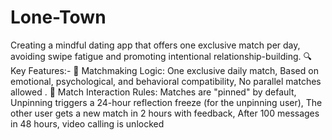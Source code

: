 # Lone-Town
Creating a mindful dating app that offers one exclusive match per day, avoiding swipe fatigue and promoting intentional relationship-building.  🔍 Key Features:- 🧠 Matchmaking Logic: One exclusive daily match,  Based on emotional, psychological, and behavioral compatibility,  No parallel matches allowed . 🧩 Match Interaction Rules: Matches are "pinned" by default,  Unpinning triggers a 24-hour reflection freeze (for the unpinning user),  The other user gets a new match in 2 hours with feedback,  After 100 messages in 48 hours, video calling is unlocked
